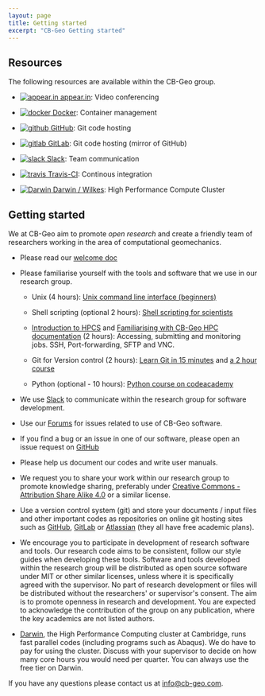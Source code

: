 ```yaml
---
layout: page
title: Getting started
excerpt: "CB-Geo Getting started"
---
```


## Resources

The following resources are available within the CB-Geo group.

* [![appear.in]({{site.url}}/images/cb-geo/resources/appear.in.png) appear.in](https://appear.in/cb-geo): Video conferencing

* [![docker]({{site.url}}/images/cb-geo/resources/docker.png) Docker](https://hub.docker.com/r/cbgeo/):  Container management

* [![github]({{site.url}}/images/cb-geo/resources/github.png) GitHub](https://github.com/cb-geo): Git code hosting

* [![gitlab]({{site.url}}/images/cb-geo/resources/gitlab.png) GitLab](https://gitlab.com/groups/cb-geo): Git code hosting (mirror of GitHub)

* [![slack]({{site.url}}/images/cb-geo/resources/slack.png) Slack](https://cb-geo.slack.com/): Team communication

* [![travis]({{site.url}}/images/cb-geo/resources/travis.png) Travis-CI](https://travis-ci.org/cb-geo): Continous integration

* [![Darwin]({{site.url}}/images/cb-geo/resources/hpcs.png) Darwin / Wilkes](https://www.hpc.cam.ac.uk): High Performance Compute Cluster


## Getting started

We at CB-Geo aim to promote *open research* and create a friendly team of researchers working in the area of computational geomechanics.

* Please read our [welcome doc](https://cb-geo.github.io/doc/#/)

* Please familiarise yourself with the tools and software that we use in our research group.

    + Unix (4 hours): [Unix command line interface (beginners)](https://www.ucs.cam.ac.uk/docs/course-notes/unix-courses/UnixCLI/notes.pdf)

    + Shell scripting (optional 2 hours): [Shell scripting for scientists](https://www.ucs.cam.ac.uk/docs/course-notes/unix-courses/ShellScriptingSci)

    + [Introduction to HPCS](https://www.hpc.cam.ac.uk) and [Familiarising with CB-Geo HPC documentation](https://hpc.cb-geo.com) (2 hours): Accessing, submitting and monitoring jobs. SSH, Port-forwarding, SFTP and VNC.

    + Git for Version control (2 hours): [Learn Git in 15 minutes](https://try.github.io/levels/1/challenges/1) and [a 2 hour course](https://www.codecademy.com/learn/learn-git)

    + Python (optional - 10 hours): [Python course on codeacademy](https://www.codecademy.com/learn/python)

* We use [Slack](https://cb-geo.slack.com) to communicate within the research group for software development.

* Use our [Forums](https://www.cb-geo.com/forums) for issues related to use of CB-Geo software.

* If you find a bug or an issue in one of our software, please open an issue request on [GitHub](https://github.com/cb-geo)

* Please help us document our codes and write user manuals.

* We request you to share your work within our research group to promote knowledge sharing, preferably under [Creative Commons - Attribution Share Alike 4.0](https://creativecommons.org/licenses/by-sa/4.0/) or a similar license.

* Use a version control system (git) and store your documents / input files and other important codes as repositories on online git hosting sites such as [GitHub](https://github.com), [GitLab](https://gitlab.com/users/sign_in) or [Atlassian](https://bitbucket.org) (they all have free academic plans).

* We encourage you to participate in development of research software and tools. Our research code aims to be consistent, follow our style guides when developing these tools. Software and tools developed within the research group will be distributed as open source software under MIT or other similar licenses, unless where it is specifically agreed with the supervisor. No part of research development or files will be distributed without the researchers' or supervisor's consent. The aim is to promote openness in research and development. You are expected to acknowledge the contribution of the group on any publication, where the key academics are not listed authors.

* [Darwin](https://www.hpc.cam.ac.uk), the High Performance Computing  cluster at Cambridge, runs fast parallel codes (including programs such as Abaqus). We do have to pay for using the cluster. Discuss with your supervisor to  decide on how many core hours you would need per quarter. You can always use the free tier on Darwin.

If you have any questions please contact us at [info@cb-geo.com](mailto:info@cb-geo.com).
